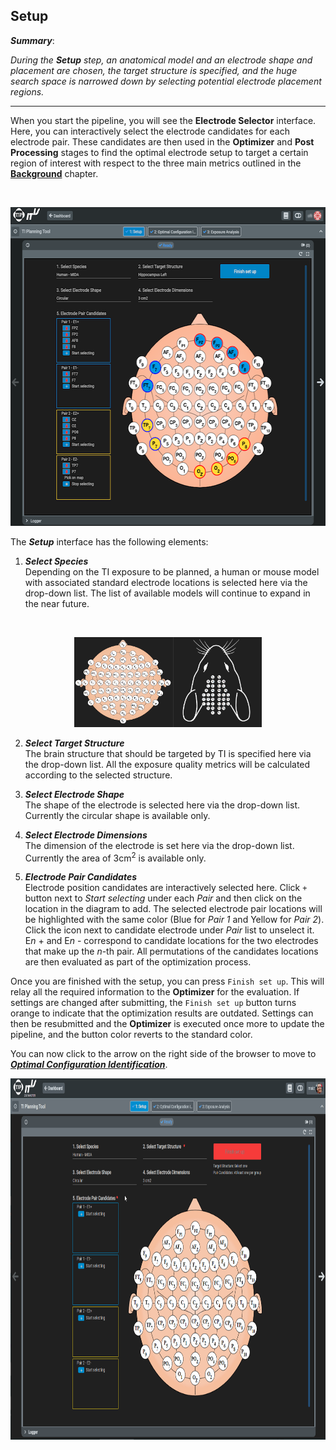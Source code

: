 ## Setup

**_Summary_**: 

_During the **Setup** step, an anatomical model and an electrode shape and placement are chosen, the target structure is specified, and the huge search space is narrowed down by selecting potential electrode placement regions._

----

When you start the pipeline, you will see the **Electrode Selector** interface. Here, you can interactively select the electrode candidates for each electrode pair. These candidates are then used in the **Optimizer** and **Post Processing** stages to find the optimal electrode setup to target a certain region of interest with respect to the three main metrics outlined in the [**Background**](/docs/background/background.md) chapter. 

<br>
<p align="center">
  <img width="600" height="510" src="assets/electrode_selector/setup.png">
</p>

The **_Setup_** interface has the following elements:

1. **_Select Species_** <br/>
   Depending on the TI exposure to be planned, a human or mouse model with associated standard electrode locations is selected here via the drop-down list. The list of available models will continue to expand in the near future.

<br>
<p align="center">
  <img width="300" height="144" src="assets/electrode_selector/species.png">
</p>

2. **_Select Target Structure_** <br/>
   The brain structure that should be targeted by TI is specified here via the drop-down list. All the exposure quality metrics will be calculated according to the selected structure. 

3. **_Select Electrode Shape_** <br/>
   The shape of the electrode is selected here via the drop-down list. Currently the circular shape is available only.
   
4. **_Select Electrode Dimensions_** <br/>
   The dimension of the electrode is set here via the drop-down list. Currently the area of 3cm<sup>2</sup> is available only.
   
5. **_Electrode Pair Candidates_** <br/>
   Electrode position candidates are interactively selected here. Click ```+``` button next to _Start selecting_ under each _Pair_ and then click on the location in the diagram to add. The selected electrode pair locations will be highlighted with the same color (Blue for _Pair 1_ and Yellow for _Pair 2_). Click the icon next to candidate electrode under _Pair_ list to unselect it. E*n* + and E*n* - correspond to candidate locations for the two electrodes that make up the *n*-th pair. All permutations of the candidates locations are then evaluated as part of the optimization process.


Once you are finished with the setup, you can press ```Finish set up```. This will relay all the required information to the **Optimizer** for the evaluation. If settings are changed after submitting, the ```Finish set up``` button turns orange to indicate that the optimization results are outdated. Settings can then be resubmitted and the **Optimizer** is executed once more to update the pipeline, and the button color reverts to the standard color.

You can now click to the arrow on the right side of the browser to move to [**_Optimal Configuration Identification_**](/docs/services/post_processing.md).

<p align="center">
   <img src="assets/quickguide/electrode_selector.gif" width="740" height="578" />
</p>
